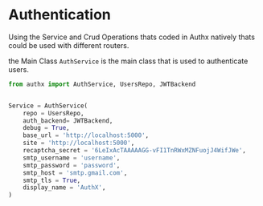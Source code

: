 # Authentication

Using the Service and Crud Operations thats coded in Authx natively thats could
be used with different routers.

the Main Class `AuthService` is the main class that is used to authenticate
users.

```py
from authx import AuthService, UsersRepo, JWTBackend


Service = AuthService(
    repo = UsersRepo,
    auth_backend= JWTBackend,
    debug = True,
    base_url = 'http://localhost:5000',
    site = 'http://localhost:5000',
    recaptcha_secret = '6LeIxAcTAAAAAGG-vFI1TnRWxMZNFuojJ4WifJWe',
    smtp_username = 'username',
    smtp_password = 'password',
    smtp_host = 'smtp.gmail.com',
    smtp_tls = True,
    display_name = 'AuthX',
)
```
